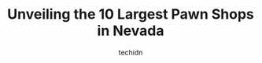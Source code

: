 ---
layout: ampstory
image: https://i0.wp.com/paketmu.com/wp-content/uploads/2023/06/superpawn-0-in-nevada-1686370204.jpeg?resize=640,853
author: techidn
featured: false
description: Explore the diverse Pawn Shop scene in Nevada, home to an incredible selection of 10 establishments catering to every taste. Whether youre in search of iconic favorites or undiscovered trea
title: Unveiling the 10 Largest Pawn Shops in Nevada
cover:
   title: Unveiling the 10 Largest Pawn Shops in Nevada
   subtitle: RICKPATE
   background: https://paketmu.com/wp-content/uploads/2023/06/superpawn-0-in-nevada-1686370204.jpeg

pages: 
 - layout: thirds
   top: <h1>#1 Gold & Silver Pawn Shop</h1>
   bottom: "<p>Cool place - we went here b/c my son watches this show and this was a must-see for him.  Disappointed we didnt see any of the key folks, but not surprised.  Lots of inte</p>"
   background: https://paketmu.com/wp-content/uploads/2023/06/superpawn-1-in-nevada-1686370205.jpeg
   backgroundblur: true
 - layout: thirds
   top: <h1>#2 Pawn Plaza</h1>
   bottom: "<p>Lovely place! So glad I walked from the bus. Way nicer than the TV show alludes to and shows. Bought a nice arrowhead and browsed the art. Nice statues and crystal select</p>"
   background: https://paketmu.com/wp-content/uploads/2023/06/superpawn-2-in-nevada-1686370206.jpeg
   cta:
      link: https://paketmu.com/unveiling-the-10-largest-pawn-shops-in-nevada/
      text: Unveiling the 10 Largest Pawn Shops in Nevada
 - layout: thirds
   top: <h1>#3 EZPAWN</h1>
   bottom: "<p>This is my spot here off Carson, right Downtown, and right down the street from my spot! The management has gotten alot better, and they do have some of the best associat</p>"
   background: https://paketmu.com/wp-content/uploads/2023/06/superpawn-3-in-nevada-1686370217.jpeg
   cta:
      link: https://paketmu.com/unveiling-the-10-largest-pawn-shops-in-nevada/
      text: Unveiling the 10 Largest Pawn Shops in Nevada
 - layout: thirds
   top: <h1>#4 EZPAWN</h1>
   bottom: "<p>2480 N Rancho Dr, Las Vegas, NV 89130, United States</p>"
   background: https://images.unsplash.com/photo-1518640467707-6811f4a6ab73?ixlib=rb-4.0.3&ixid=MnwxMjA3fDB8MHxwaG90by1wYWdlfHx8fGVufDB8fHx8&auto=format&fit=crop&w=640&h=853&q=80
   cta:
      link: https://paketmu.com/unveiling-the-10-largest-pawn-shops-in-nevada/
      text: Unveiling the 10 Largest Pawn Shops in Nevada
 - layout: thirds
   top: <h1>#5 EZPAWN</h1>
   bottom: "<p>2200 S Rainbow Blvd, Las Vegas, NV 89146, United States</p>"
   background: https://images.unsplash.com/photo-1533998839656-76f5e4b2bccb?ixlib=rb-4.0.3&ixid=MnwxMjA3fDB8MHxwaG90by1wYWdlfHx8fGVufDB8fHx8&auto=format&fit=crop&w=640&h=853&q=80
   cta:
      link: https://paketmu.com/unveiling-the-10-largest-pawn-shops-in-nevada/
      text: Unveiling the 10 Largest Pawn Shops in Nevada
 - layout: thirds
   top: <h1>#6 EZPAWN</h1>
   bottom: "<p>3010 S Valley View Blvd, Las Vegas, NV 89102, United States</p>"
   background: https://images.unsplash.com/photo-1484589065579-248aad0d8b13?ixlib=rb-4.0.3&ixid=MnwxMjA3fDB8MHxwaG90by1wYWdlfHx8fGVufDB8fHx8&auto=format&fit=crop&w=640&h=853&q=80
   cta:
      link: https://paketmu.com/unveiling-the-10-largest-pawn-shops-in-nevada/
      text: Unveiling the 10 Largest Pawn Shops in Nevada
 - layout: thirds
   top: <h1>#7 TNT Pawn and Jewelry</h1>
   bottom: "<p>Parking lot, 7960 W Sahara Ave # 120, Las Vegas, NV 89117, United States</p>"
   background: https://images.unsplash.com/photo-1549241520-425e3dfc01cb?ixlib=rb-4.0.3&ixid=MnwxMjA3fDB8MHxwaG90by1wYWdlfHx8fGVufDB8fHx8&auto=format&fit=crop&w=640&h=853&q=80
   cta:
      link: https://paketmu.com/unveiling-the-10-largest-pawn-shops-in-nevada/
      text: Unveiling the 10 Largest Pawn Shops in Nevada
 - layout: thirds
   middle: Continue reading...
   background: https://images.unsplash.com/photo-1574169208507-84376144848b?ixlib=rb-4.0.3&ixid=MnwxMjA3fDB8MHxwaG90by1wYWdlfHx8fGVufDB8fHx8&auto=format&fit=crop&w=640&h=853&q=80
   cta:
      link: https://paketmu.com/unveiling-the-10-largest-pawn-shops-in-nevada/
      text: Unveiling the 10 Largest Pawn Shops in Nevada
      
---